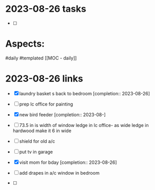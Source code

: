
# 2023-08-26 tasks

- [ ] 

# Aspects:
#daily #templated
[[MOC - daily]]

# 2023-08-26 links
- [x] laundry basket s back to bedroom  [completion:: 2023-08-26]
- [ ] prep lc office for painting
- [x] new bird feeder  [completion:: 2023-08-]
- [ ] 73.5 in is width of window ledge in lc office- as wide ledge in hardwood make it 6 in wide
- [ ] shield for old a/c

- [ ] put tv in garage

- [x] visit mom for bday  [completion:: 2023-08-26] 
- [ ] add drapes in a/c window in bedroom
- [ ] 



